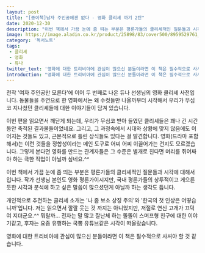 ```yaml
---
layout: post
title: "[종이책]남자 주인공에겐 없다 - 영화 클리셰 까기 2탄"
date: 2020-12-30
description: "이번 책에서 가끔 눈에 좀 띄는 부분은 평론가들의 클리셰적인 질문들과 시각에 대해서입니다."
image: https://image.aladin.co.kr/product/25898/83/cover500/8959529761_1.jpg
category: '독서노트'
tags: 
 - 클리셰
 - 영화
 - 듀나
twitter_text: '영화에 대한 트리비아에 관심이 많으신 분들이라면 이 책은 필수적으로 사셔야 할 것 같습니다.'
introduction: "영화에 대한 트리비아에 관심이 많으신 분들이라면 이 책은 필수적으로 사셔야 할 것 같습니다."
---
```


전작 '여자 주인공만 모른다'에 이어 두 번째로 나온 듀나 선생님의 영화 클리셰 사전입니다. 동물들을 주연으로 한 영화에서는 왜 수컷들만 나올까부터 시작해서 우리가 무심코 지나쳤던 클리셰들에 대한 이야기들이 담겨 있습니다.

이번 편을 읽으면서 깨닫게 되는데, 우리가 무심코 받아 들였던 클리셰들은 꽤나 긴 시간 동안 축적된 결과물들이었네요. 그리고, 그 과정속에서 시대와 상황에 맞지 않음에도 이어지는 것들도 있고, 근본적으로 틀린 상식들도 있다는 걸 발견합니다. 영화(드라마 포함해서)는 이런 것들을 정합성이라는 메인 도구로 어찌 어찌 이끌어가는 건지도 모르겠습니다. 그렇게 본다면 영화를 만드는 관계자들은 그 수준은 별개로 친다면 머리를 쥐어짜야 하는 극한 직업이 아닐까 싶네요.^^

이번 책에서 가끔 눈에 좀 띄는 부분은 평론가들의 클리셰적인 질문들과 시각에 대해서입니다. 작가 선생님 본인도 영화 평론가이시지만, 국내 평론가들의 상투적이고 게으른듯한 시각과 분석에 하고 싶은 말씀이 많으셨던게 아닐까 하는 생각도 듭니다.

개인적으로 추천하는 클리셰 소개는 '나 좀 보소 상징 주의'와 '한국의 첫 인상은 어떻습니까'입니다. 저는 읽으면서 깔깔 웃는 것 까지는 아니었지만, 저절로 연신 고개가 끄덕여 지더군요.^^ 뭐랄까... 전자는 말 많고 잘난체 하는 똘똘이 스머프형 친구에 대한 이야기같고, 후자는 요즘 유행하는 국뽕 유튜브같은 시각이 떠올랐습니다.

영화에 대한 트리비아에 관심이 많으신 분들이라면 이 책은 필수적으로 사셔야 할 것 같습니다.
